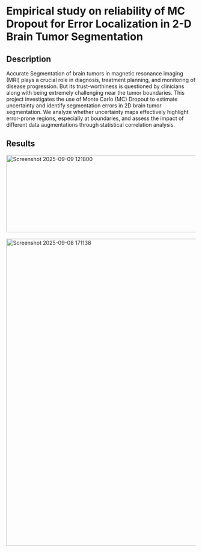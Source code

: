 # Empirical study on reliability of MC Dropout for Error Localization in 2-D Brain Tumor Segmentation 

## Description
Accurate Segmentation of brain tumors in magnetic resonance imaging (MRI) plays a crucial role in diagnosis, treatment planning, and monitoring of disease progression. But its trust-worthiness is questioned by clinicians along with being extremely challenging near the tumor boundaries. This project investigates the use of Monte Carlo (MC) Dropout to estimate uncertainty and identify segmentation errors in 2D brain tumor segmentation. We analyze whether uncertainty maps effectively highlight error-prone regions, especially at boundaries, and assess the impact of different data augmentations through statistical correlation analysis.

## Results
<img width="651" height="205" alt="Screenshot 2025-09-09 121800" src="https://github.com/user-attachments/assets/24ac2f9f-67a9-48e3-bee8-64732bb5a012" />

<br>
<br>
<img width="721" height="814" alt="Screenshot 2025-09-08 171138" align="center" src="https://github.com/user-attachments/assets/e095c65e-fd22-4327-bc18-6b40559920f0" />
